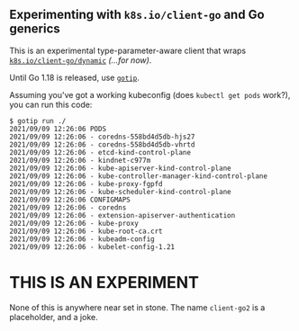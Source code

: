 ## Experimenting with `k8s.io/client-go` and Go generics

This is an experimental type-parameter-aware client that wraps [`k8s.io/client-go/dynamic`](https://pkg.go.dev/k8s.io/client-go/dynamic) _(...for now)_.

Until Go 1.18 is released, use [`gotip`](https://pkg.go.dev/golang.org/dl/gotip).

Assuming you've got a working kubeconfig (does `kubectl get pods` work?), you can run this code:

```
$ gotip run ./
2021/09/09 12:26:06 PODS
2021/09/09 12:26:06 - coredns-558bd4d5db-hjs27
2021/09/09 12:26:06 - coredns-558bd4d5db-vhrtd
2021/09/09 12:26:06 - etcd-kind-control-plane
2021/09/09 12:26:06 - kindnet-c977m
2021/09/09 12:26:06 - kube-apiserver-kind-control-plane
2021/09/09 12:26:06 - kube-controller-manager-kind-control-plane
2021/09/09 12:26:06 - kube-proxy-fgpfd
2021/09/09 12:26:06 - kube-scheduler-kind-control-plane
2021/09/09 12:26:06 CONFIGMAPS
2021/09/09 12:26:06 - coredns
2021/09/09 12:26:06 - extension-apiserver-authentication
2021/09/09 12:26:06 - kube-proxy
2021/09/09 12:26:06 - kube-root-ca.crt
2021/09/09 12:26:06 - kubeadm-config
2021/09/09 12:26:06 - kubelet-config-1.21
```

# THIS IS AN EXPERIMENT

None of this is anywhere near set in stone.
The name `client-go2` is a placeholder, and a joke.
